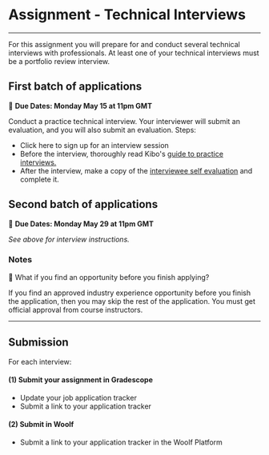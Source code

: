 
# Assignment - Technical Interviews
-----
For this assignment you will prepare for and conduct several technical interviews with professionals. At least one of your technical interviews must be a portfolio review interview. 

## First batch of applications
<aside>
  
  📝 **Due Dates: Monday May 15 at 11pm GMT**
 
</aside>

Conduct a practice technical interview. Your interviewer will submit an evaluation, and you will also submit an evaluation. Steps:
- Click here to sign up for an interview session 
- Before the interview, thoroughly read Kibo's <a href="http://www.example.com/" target="_blank">guide to practice interviews.</a> 
- After the interview, make a copy of the <a href="http://www.example.com/" target="_blank">interviewee self evaluation</a> and complete it. 

## Second batch of applications
<aside>
  
  📝 **Due Dates: Monday May 29 at 11pm GMT**
 
</aside>

*See above for interview instructions.* 


### Notes
<aside>
  
  🤔 What if you find an opportunity before you finish applying?
 
</aside>

If you find an approved industry experience opportunity before you finish the application, then you may skip the rest of the application. You must get official approval from course instructors. 

---

## Submission

For each interview:

#### (1) Submit your assignment in Gradescope
- Update your job application tracker
- Submit a link to your application tracker 


#### (2) Submit in Woolf
- Submit a link to your application tracker in the Woolf Platform




